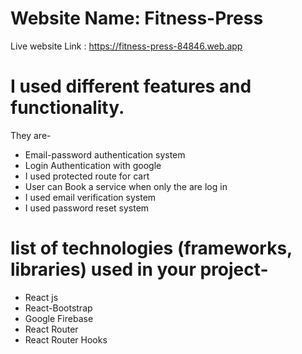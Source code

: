 # Website Name: Fitness-Press
Live website Link : https://fitness-press-84846.web.app
# I used different features and functionality.
 They are-
 * Email-password authentication system
 * Login Authentication with google
 * I used protected route for cart
 * User can Book a service when only the are log in
 * I used email verification system
 * I used password reset system

 # list of technologies (frameworks, libraries) used in your project-
 * React js
 * React-Bootstrap
 * Google Firebase
 * React Router
 * React Router Hooks
